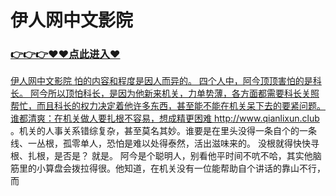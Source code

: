 # 伊人网中文影院

### <a href="https://github.com/xiaopoe/lesi/issues/1">👉👉👉♥♥点此进入♥

伊人网中文影院
怕的内容和程度是因人而异的。
四个人中，阿今顶顶害怕的是科长。
阿今所以顶怕科长，是因为他新来机关，力单势薄，各方面都需要科长关照帮忙，而且科长的权力决定着他许多东西，甚至能不能在机关呆下去的要紧问题。谁都清爽：在机关做人要扎根不容易，想成精更困难
http://www.qianlixun.club
。机关的人事关系错综复杂，甚至莫名其妙。谁要是在里头没得一条自个的一条线、一丛根，孤零单人，恐怕是难以处得泰然，活出滋味来的。
没根就得快快寻根、扎根，是否是？
就是。
阿今是个聪明人，别看他平时间不吭不哈，其实他脑筋里的小算盘会拨拉得很。他知道，在机关没有一位能帮助自个讲话的靠山不行，而
